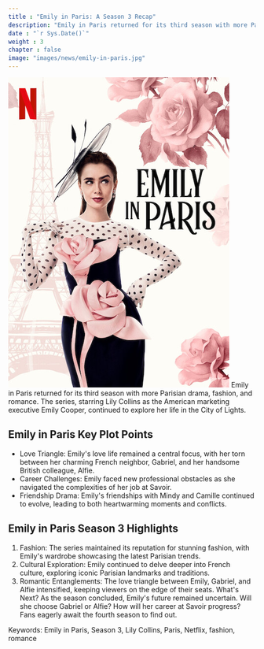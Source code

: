 ```yaml
---
title : "Emily in Paris: A Season 3 Recap"
description: "Emily in Paris returned for its third season with more Parisian drama, fashion, and romance. The series, starring Lily Collins as the American"
date : "`r Sys.Date()`"
weight : 3
chapter : false
image: "images/news/emily-in-paris.jpg"
---
```

![Emily in Paris: A Season 3 Recap](/images/news/emily-in-paris.jpg)
Emily in Paris returned for its third season with more Parisian drama, fashion, and romance. The series, starring Lily Collins as the American marketing executive Emily Cooper, continued to explore her life in the City of Lights.

## Emily in Paris Key Plot Points
+ Love Triangle: Emily's love life remained a central focus, with her torn between her charming French neighbor, Gabriel, and her handsome British colleague, Alfie.
+ Career Challenges: Emily faced new professional obstacles as she navigated the complexities of her job at Savoir.
+ Friendship Drama: Emily's friendships with Mindy and Camille continued to evolve, leading to both heartwarming moments and conflicts.
## Emily in Paris Season 3 Highlights
1. Fashion: The series maintained its reputation for stunning fashion, with Emily's wardrobe showcasing the latest Parisian trends.
2. Cultural Exploration: Emily continued to delve deeper into French culture, exploring iconic Parisian landmarks and traditions.
3. Romantic Entanglements: The love triangle between Emily, Gabriel, and Alfie intensified, keeping viewers on the edge of their seats.
What's Next?
As the season concluded, Emily's future remained uncertain. Will she choose Gabriel or Alfie? How will her career at Savoir progress? Fans eagerly await the fourth season to find out.

Keywords: Emily in Paris, Season 3, Lily Collins, Paris, Netflix, fashion, romance